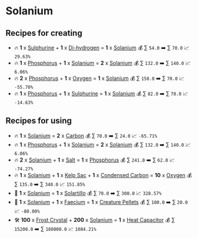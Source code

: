 # Solanium

## Recipes for creating

* 🔥 **1** x [Sulphurine](<Sulphurine.md>) + **1** x [Di-hydrogen](<Di-hydrogen.md>) = **1** x [Solanium](<Solanium.md>) 💰 ∑ `54.0` ➡️ ∑ `70.0` 📈 `29.63%`
* 🔥 **1** x [Phosphorus](<Phosphorus.md>) + **1** x [Solanium](<Solanium.md>) = **2** x [Solanium](<Solanium.md>) 💰 ∑ `132.0` ➡️ ∑ `140.0` 📈 `6.06%`
* 🔥 **2** x [Phosphorus](<Phosphorus.md>) + **1** x [Oxygen](<Oxygen.md>) = **1** x [Solanium](<Solanium.md>) 💰 ∑ `158.0` ➡️ ∑ `70.0` 📈 `-55.70%`
* 🔥 **1** x [Phosphorus](<Phosphorus.md>) + **1** x [Sulphurine](<Sulphurine.md>) = **1** x [Solanium](<Solanium.md>) 💰 ∑ `82.0` ➡️ ∑ `70.0` 📈 `-14.63%`


## Recipes for using

* 🔥 **1** x [Solanium](<Solanium.md>) = **2** x [Carbon](<Carbon.md>) 💰 ∑ `70.0` ➡️ ∑ `24.0` 📈 `-65.71%`
* 🔥 **1** x [Phosphorus](<Phosphorus.md>) + **1** x [Solanium](<Solanium.md>) = **2** x [Solanium](<Solanium.md>) 💰 ∑ `132.0` ➡️ ∑ `140.0` 📈 `6.06%`
* 🔥 **2** x [Solanium](<Solanium.md>) + **1** x [Salt](<Salt.md>) = **1** x [Phosphorus](<Phosphorus.md>) 💰 ∑ `241.0` ➡️ ∑ `62.0` 📈 `-74.27%`
* 🔥 **1** x [Solanium](<Solanium.md>) + **1** x [Kelp Sac](<Kelp Sac.md>) + **1** x [Condensed Carbon](<Condensed Carbon.md>) = **10** x [Oxygen](<Oxygen.md>) 💰 ∑ `135.0` ➡️ ∑ `340.0` 📈 `151.85%`
* 🍳 **1** x [Solanium](<Solanium.md>) = **1** x [Solartillo](<Solartillo.md>) 💰 ∑ `70.0` ➡️ ∑ `300.0` 📈 `328.57%`
* 🍳 **1** x [Solanium](<Solanium.md>) + **1** x [Faecium](<Faecium.md>) = **1** x [Creature Pellets](<Creature Pellets.md>) 💰 ∑ `100.0` ➡️ ∑ `20.0` 📈 `-80.00%`
* 🛠️ **100** x [Frost Crystal](<Frost Crystal.md>) + **200** x [Solanium](<Solanium.md>) = **1** x [Heat Capacitor](<Heat Capacitor.md>) 💰 ∑ `15200.0` ➡️ ∑ `180000.0` 📈 `1084.21%`

